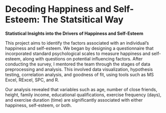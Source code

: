 # Decoding Happiness and Self-Esteem: The Statsitical Way
**Statistical Insights into the Drivers of Happiness and Self-Esteem**

This project aims to identify the factors associated with an individual’s happiness and self-esteem. We began by designing a questionnaire that incorporated standard psychological scales to measure happiness and self-esteem, along with questions on potential influencing factors. After conducting the survey, I mentored the team through the stages of data preprocessing and analysis. This involved data visualization, hypothesis testing, correlation analysis, and goodness of fit, using tools such as MS Excel, RExcel, SPC, and R.

Our analysis revealed that variables such as age, number of close friends, height, family income, educational qualifications, exercise frequency (days), and exercise duration (time) are significantly associated with either happiness, self-esteem, or both.
